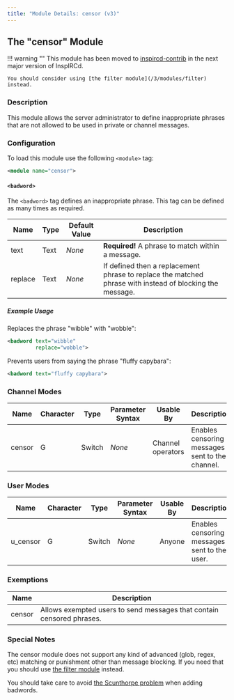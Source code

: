 ```yaml
---
title: "Module Details: censor (v3)"
---
```


## The "censor" Module

!!! warning ""
    This module has been moved to [inspircd-contrib](/3/module-manager) in the next major version of InspIRCd.

    You should consider using [the filter module](/3/modules/filter) instead.

### Description

This module allows the server administrator to define inappropriate phrases that are not allowed to be used in private or channel messages.

### Configuration

To load this module use the following `<module>` tag:

```xml
<module name="censor">
```

#### `<badword>`

The `<badword>` tag defines an inappropriate phrase. This tag can be defined as many times as required.

Name    | Type | Default Value | Description
------- | ---- | ------------- | -----------
text    | Text | *None*        | **Required!** A phrase to match within a message.
replace | Text | *None*        | If defined then a replacement phrase to replace the matched phrase with instead of blocking the message.

##### Example Usage

Replaces the phrase "wibble" with "wobble":

```xml
<badword text="wibble"
         replace="wobble">
```

Prevents users from saying the phrase "fluffy capybara":

```xml
<badword text="fluffy capybara">
```

### Channel Modes

Name   | Character | Type   | Parameter Syntax | Usable By         | Description
------ | --------- | ------ | ---------------- | ----------------- | -----------
censor | G         | Switch | *None*           | Channel operators | Enables censoring messages sent to the channel.

### User Modes

Name     | Character | Type   | Parameter Syntax | Usable By | Description
-------- | --------- | ------ | ---------------- | --------- | -----------
u_censor | G         | Switch | *None*           | Anyone    | Enables censoring messages sent to the user.

### Exemptions

Name   | Description
------ | -----------
censor | Allows exempted users to send messages that contain censored phrases.

### Special Notes

The censor module does not support any kind of advanced (glob, regex, etc) matching or punishment other than message blocking. If you need that you should use [the filter module](/3/modules/filter) instead.

You should take care to avoid [the Scunthorpe problem](https://en.wikipedia.org/wiki/Scunthorpe_problem) when adding badwords.
